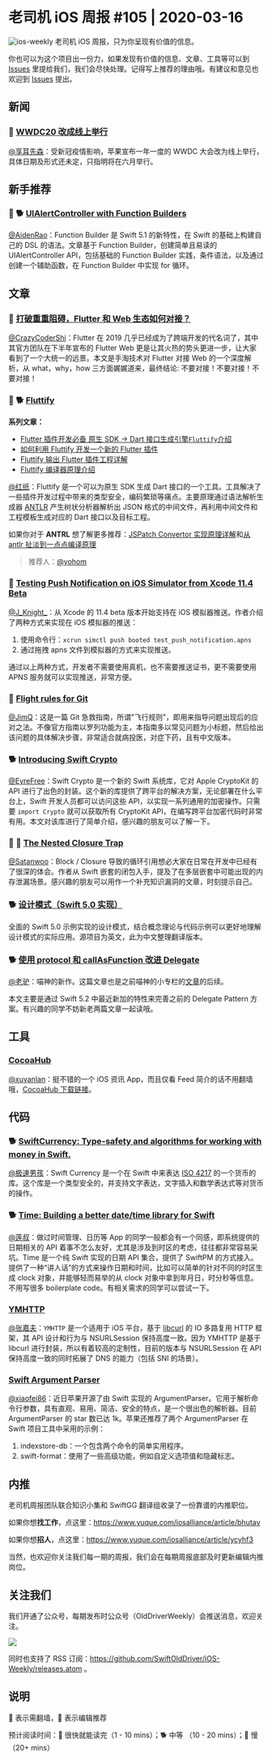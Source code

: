 # 老司机 iOS 周报 #105 | 2020-03-16

![ios-weekly](https://github.com/SwiftOldDriver/iOS-Weekly/blob/master/assets/ios-weekly.png?raw=true)
老司机 iOS 周报，只为你呈现有价值的信息。

你也可以为这个项目出一份力，如果发现有价值的信息、文章、工具等可以到 [Issues](https://github.com/SwiftOldDriver/iOS-Weekly/issues) 里提给我们，我们会尽快处理。记得写上推荐的理由哦。有建议和意见也欢迎到 [Issues](https://github.com/SwiftOldDriver/iOS-Weekly/issues) 提出。

## 新闻

### 🌟 [WWDC20  改成线上举行](https://developer.apple.com/wwdc20/)

[@享耳先森](https://github.com/iblacksun)：受新冠疫情影响，苹果宣布一年一度的  WWDC 大会改为线上举行，具体日期及形式还未定，只指明将在六月举行。

## 新手推荐

### 🌟 🐕 [UIAlertController with Function Builders](https://felginep.github.io/2020-03-10/uialertcontroller-function-builders)

[@AidenRao](https://weibo.com/AidenRao)：Function Builder 是 Swift 5.1 的新特性，在 Swift 的基础上构建自己的 DSL 的语法。文章基于 Function Builder，创建简单且易读的 UIAlertController API，包括基础的 Function Builder 实践，条件语法，以及通过创建一个辅助函数，在 Function Builder 中实现 for 循环。

## 文章

### 🌟 [打破重重阻碍，Flutter 和 Web 生态如何对接？](https://mp.weixin.qq.com/s/eL02zPLFbTOXm1vS6UEA4g)

[@CrazyCoderShi](https://github.com/CrazyCoderShi)：Flutter 在 2019 几乎已经成为了跨端开发的代名词了，其中其官方团队在下半年宣布的 Flutter Web 更是让其火热的势头更进一步，让大家看到了一个大统一的远景。本文是手淘技术对 Flutter 对接 Web 的一个深度解析，从 what，why，how 三方面娓娓道来，最终结论: 不要对接！不要对接！不要对接！

### 🌟 🐕 [Fluttify](https://fluttify.com/#/)

**系列文章：**

- [Flutter 插件开发必备 原生 SDK -> Dart 接口生成引擎`Fluttify`介绍](https://juejin.im/post/5dc65fa2f265da4d23759cec)
- [如何利用 Fluttify 开发一个新的 Flutter 插件](https://juejin.im/post/5e06faa651882512416a7630)
- [Fluttify 输出 Flutter 插件工程详解](https://juejin.im/post/5e19306c6fb9a02ff67d3780)
- [Fluttify 编译器原理介绍](https://juejin.im/post/5e67321751882549717d8de7#heading-1)

[@红纸](https://github.com/nianran)：Fluttify 是一个可以为原生 SDK 生成 Dart 接口的一个工具。工具解决了一些插件开发过程中带来的类型安全，编码繁琐等痛点。主要原理通过语法解析生成器 [ANTLR](https://www.antlr.org/) 产生树状分析器解析出 JSON 格式的中间文件，再利用中间文件和工程模板生成对应的 Dart 接口以及目标工程。

如果你对于 **ANTRL** 想了解更多推荐：[JSPatch Convertor 实现原理详解](http://blog.cnbang.net/tech/2915/)和[从 antlr 扯淡到一点点编译原理](https://awhisper.github.io/2016/11/18/%E4%BB%8Eantlr%E5%88%B0%E8%AF%AD%E6%B3%95%E8%A7%A3%E6%9E%90/)
> 推荐人：[@yohom](https://github.com/yohom)

### 🐎 [Testing Push Notification on iOS Simulator from Xcode 11.4 Beta](https://medium.com/flawless-app-stories/testing-push-notification-on-ios-simulator-from-xcode-11-4-beta-2fdd91d67bff)

[@J_Knight_](https://weibo.com/1929625262/profile?rightmod=1&wvr=6&mod=personinfo&is_all=1)：从 Xcode 的 11.4 beta 版本开始支持在 iOS 模拟器推送。作者介绍了两种方式来实现在 iOS 模拟器的推送：

1. 使用命令行：``xcrun simctl push booted test_push_notification.apns``
2. 通过拖拽 apns 文件到模拟器的方式来实现推送。

通过以上两种方式，开发者不需要使用真机，也不需要推送证书，更不需要使用 APNS 服务就可以实现推送，非常方便。

### 🐎 [Flight rules for Git](https://github.com/k88hudson/git-flight-rules/blob/master/README_zh-CN.md)

[@JimQ](https://github.com/waz0820)：这是一篇 Git 急救指南，所谓"飞行规则"，即用来指导问题出现后的应对之法。不像官方指南以罗列功能为主，本指南多以常见问题为小标题，然后给出该问题的具体解决步骤，非常适合就病投医，对症下药，且有中文版本。

### 🐕 [Introducing Swift Crypto](https://swift.org/blog/crypto/)

[@EyreFree](https://github.com/EyreFree)：Swift Crypto 是一个新的 Swift 系统库，它对 Apple CryptoKit 的 API 进行了出色的封装。这个新的库提供了跨平台的解决方案，无论部署在什么平台上，Swift 开发人员都可以访问这些 API，以实现一系列通用的加密操作。只需要 `import Crypto` 就可以获取所有 CryptoKit API，在编写跨平台加密代码时非常有用。本文对该库进行了简单介绍，感兴趣的朋友可以了解一下。

### 🚧 🐎 [The Nested Closure Trap](https://medium.com/flawless-app-stories/the-nested-closure-trap-356a0145b6d)

[@Satanwoo](https://github.com/SatanWoo)：Block / Closure 导致的循环引用想必大家在日常在开发中已经有了很深的体会。作者从 Swift 嵌套的闭包入手，提及了在多层嵌套中可能出现的内存泄漏场景。感兴趣的朋友可以用作一个补充知识漏洞的文章，时刻提示自己。

### 🐕 [设计模式（Swift 5.0 实现）](https://github.com/Binlogo/Design-Patterns-In-Swift-CN)

全面的 Swift 5.0 示例实现的设计模式，结合概念理论与代码示例可以更好地理解设计模式的实际应用。源项目为英文，此为中文整理翻译版本。

### 🐕 [使用 protocol 和 callAsFunction 改进 Delegate](https://onevcat.com/2020/03/improve-delegate/)

[@老驴](https://www.weibo.com/6090610445)：喵神的新作。这篇文章也是之前喵神的小专栏的[文章](https://xiaozhuanlan.com/topic/6104325798)的后续。

本文主要是通过 Swift 5.2 中最近新加的特性来完善之前的 Delegate Pattern 方案。有兴趣的同学不妨新老两篇文章一起读哦。

## 工具

### [CocoaHub](https://cocoahub.app/?utm_campaign=iOS%2BDev%2BWeekly&utm_medium=email&utm_source=iOS%2BDev%2BWeekly%2BIssue%2B445)

[@xuyanlan](https://www.xuyanlan.com)：挺不错的一个 iOS 资讯 App，而且仅看 Feed 简介的话不用翻墙哦，[CocoaHub 下载链接](https://apps.apple.com/app/id1467755462)。

## 代码

### 🐕 [SwiftCurrency: Type-safety and algorithms for working with money in Swift.](https://github.com/peek-travel/swift-currency)

[@极速男孩](https://github.com/ztlyyznf001)：Swift Currency 是一个在 Swift 中来表达 [ISO 4217](https://en.wikipedia.org/wiki/ISO_4217) 的一个货币的库。这个库是一个类型安全的，并支持文字表达，文字插入和数学表达式等对货币的操作。

### 🐕 [Time: Building a better date/time library for Swift](https://github.com/davedelong/time)

[@莲叔](http://aaaron7.github.io/)：做过时间管理、日历等 App 的同学一般都会有一个同感，即系统提供的日期相关的 API 着事不怎么友好，尤其是涉及到时区的考虑，往往都非常容易采坑。Time 是一个纯 Swift 实现的日期 API 集合，提供了 SwiftPM 的方式接入。提供了一种“讲人话”的方式来操作日期和时间，比如可以简单的针对不同的时区生成 clock 对象，并能够轻而易举的从 clock 对象中拿到年月日，时分秒等信息。不用写很多 boilerplate code。有相关需求的同学可以尝试一下。

### [YMHTTP](https://github.com/zymxxxs/YMHTTP)

[@张嘉夫](https://github.com/josephchang10)：`YMHTTP` 是一个适用于 iOS 平台，基于 [libcurl](https://curl.haxx.se/) 的 IO 多路复用 HTTP 框架，其 API 设计和行为与 NSURLSession 保持高度一致。因为 YMHTTP 是基于 libcurl 进行封装，所以有着较高的定制性，目前的版本与 NSURLSession 在 API 保持高度一致的同时拓展了 DNS 的能力（包括 SNI 的场景）。

### [Swift Argument Parser](https://github.com/apple/swift-argument-parser)

[@xiaofei86](https://weibo.com/xuyafei86)：近日苹果开源了由 Swift 实现的 ArgumentParser。它用于解析命令行参数，具有直观、易用、简洁、安全的特点，是一个很出色的解析器。目前 ArgumentParser 的 star 数已达 1k。苹果还推荐了两个 ArgumentParser 在 Swift 项目工具中采用的示例：

1. indexstore-db：一个包含两个命令的简单实用程序。
2. swift-format：使用了一些高级功能，例如自定义选项值和隐藏标志。

## 内推

老司机周报团队联合知识小集和 SwiftGG 翻译组收录了一份靠谱的内推职位。

如果你想**找工作**，点这里：<https://www.yuque.com/iosalliance/article/bhutav>

如果你想**招人**，点这里：<https://www.yuque.com/iosalliance/article/ycyhf3>

当然，也欢迎你关注我们每一期的周报，我们会在每期周报底部及时更新编辑内推岗位。

## 关注我们

我们开通了公众号，每期发布时公众号（OldDriverWeekly）会推送消息，欢迎关注。

![](https://github.com/SwiftOldDriver/iOS-Weekly/blob/master/assets/qrcode_for_wechat.jpg?raw=true)

同时也支持了 RSS 订阅：<https://github.com/SwiftOldDriver/iOS-Weekly/releases.atom> 。

## 说明

🚧 表示需翻墙，🌟 表示编辑推荐

预计阅读时间：🐎 很快就能读完（1 - 10 mins）；🐕 中等 （10 - 20 mins）；🐢 慢（20+ mins）
